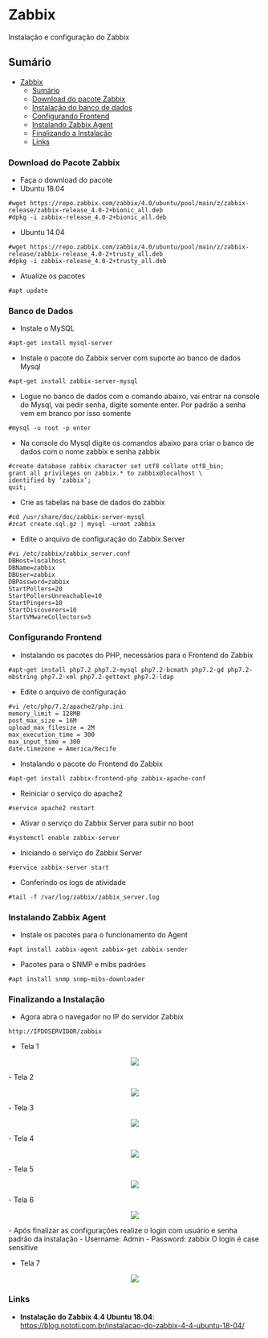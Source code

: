 # Zabbix
Instalação e configuração do Zabbix

## Sumário
- [Zabbix](#zabbix)
  - [Sumário](#sumário)
   - [Download do pacote Zabbix](#download-do-pacote-zabbix)
   - [Instalação do banco de dados](#banco-de-dados)
   - [Configurando Frontend](#configurando-frontend)
   - [Instalando Zabbix Agent](#instalando-zabbix-agent)
   - [Finalizando a Instalação](#finalizando-instalação)     
   - [Links](#links)

### Download do Pacote Zabbix
  - Faça o download do pacote
   - Ubuntu 18.04  
```
#wget https://repo.zabbix.com/zabbix/4.0/ubuntu/pool/main/z/zabbix-release/zabbix-release_4.0-2+bionic_all.deb
#dpkg -i zabbix-release_4.0-2+bionic_all.deb
```
   - Ubuntu 14.04  
```
#wget https://repo.zabbix.com/zabbix/4.0/ubuntu/pool/main/z/zabbix-release/zabbix-release_4.0-2+trusty_all.deb
#dpkg -i zabbix-release_4.0-2+trusty_all.deb
```

  - Atualize os pacotes
```
#apt update
```	

### Banco de Dados
 - Instale o MySQL
``` 
#apt-get install mysql-server
```
 - Instale o pacote do Zabbix server com suporte ao banco de dados Mysql
```
#apt-get install zabbix-server-mysql
```
 - Logue no banco de dados com o comando abaixo, vai entrar na console do Mysql, vai pedir senha, digite somente enter. Por padrão a senha vem em branco por isso somente <Enter>
```
#mysql -u root -p enter
```
 - Na console do Mysql digite os comandos abaixo para criar o banco de dados com o nome zabbix e senha zabbix
```
#create database zabbix character set utf8 collate utf8_bin;
grant all privileges on zabbix.* to zabbix@localhost \
identified by ‘zabbix’;
quit;
```
 - Crie as tabelas na base de dados do zabbix
```
#cd /usr/share/doc/zabbix-server-mysql
#zcat create.sql.gz | mysql -uroot zabbix
```
 - Edite o arquivo de configuração do Zabbix Server
```
#vi /etc/zabbix/zabbix_server.conf
DBHost=localhost
DBName=zabbix
DBUser=zabbix
DBPassword=zabbix
StartPollers=20
StartPollersUnreachable=10
StartPingers=10
StartDiscoverers=10
StartVMwareCollectors=5
```

### Configurando Frontend
 - Instalando os pacotes do PHP, necessários para o Frontend do Zabbix
``` 
#apt-get install php7.2 php7.2-mysql php7.2-bcmath php7.2-gd php7.2-mbstring php7.2-xml php7.2-gettext php7.2-ldap
```
 - Edite o arquivo de configuração
``` 
#vi /etc/php/7.2/apache2/php.ini
memory_limit = 128MB
post_max_size = 16M
upload_max_filesize = 2M
max_execution_time = 300
max_input_time = 300
date.timezone = America/Recife
```
 - Instalando o pacote do Frontend do Zabbix
``` 
#apt-get install zabbix-frontend-php zabbix-apache-conf
```
 - Reiniciar o serviço do apache2
``` 
#service apache2 restart
```
 - Ativar o serviço do Zabbix Server para subir no boot
``` 
#systemctl enable zabbix-server
```
 - Iniciando o serviço do Zabbix Server
``` 
#service zabbix-server start
```
 - Conferindo os logs de atividade
``` 
#tail -f /var/log/zabbix/zabbix_server.log
```

### Instalando Zabbix Agent
 - Instale os pacotes para o funcionamento do Agent
``` 
#apt install zabbix-agent zabbix-get zabbix-sender
```
 - Pacotes para o SNMP e mibs padrões
``` 
#apt install snmp snmp-mibs-downloader
```

### Finalizando a Instalação
 - Agora abra o navegador no IP do servidor Zabbix
``` 
http://IPDOSERVIDOR/zabbix
```
 - Tela 1
<p align="center"> 
<img src="https://user-images.githubusercontent.com/32847584/51839937-cf2ff480-22f1-11e9-9369-c3cd2a52c272.png">
</p>
 - Tela 2
<p align="center"> 
<img src="https://user-images.githubusercontent.com/32847584/51839937-cf2ff480-22f1-11e9-9369-c3cd2a52c272.png">
</p>
 - Tela 3
<p align="center"> 
<img src="https://user-images.githubusercontent.com/32847584/51839937-cf2ff480-22f1-11e9-9369-c3cd2a52c272.png">
</p>
 - Tela 4
<p align="center"> 
<img src="https://user-images.githubusercontent.com/32847584/51839937-cf2ff480-22f1-11e9-9369-c3cd2a52c272.png">
</p>
 - Tela 5
<p align="center"> 
<img src="https://user-images.githubusercontent.com/32847584/51839937-cf2ff480-22f1-11e9-9369-c3cd2a52c272.png">
</p>
 - Tela 6
<p align="center"> 
<img src="https://user-images.githubusercontent.com/32847584/51839937-cf2ff480-22f1-11e9-9369-c3cd2a52c272.png">
</p>
 - Após finalizar as configurações realize o login com usuário e senha padrão da instalação
	- Username: Admin
	- Password: zabbix
O login é case sensitive

 - Tela 7
<p align="center"> 
<img src="https://user-images.githubusercontent.com/32847584/51839937-cf2ff480-22f1-11e9-9369-c3cd2a52c272.png">
</p>


### Links
- **Instalação do Zabbix 4.4 Ubuntu 18.04**: https://blog.nototi.com.br/instalacao-do-zabbix-4-4-ubuntu-18-04/
